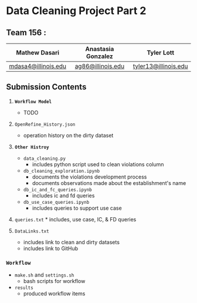 # **Data Cleaning Project Part 2**

## **Team 156 :**
| Mathew Dasari | Anastasia Gonzalez | Tyler Lott |
| :----: | :----: | :----: |
| mdasa4@illinois.edu | ag86@illinois.edu | tyler13@illinois.edu |


## **Submission Contents**

1. **`Workflow Model`**
    * TODO

2. `OpenRefine_History.json`
    * operation history on the dirty dataset

3. **`Other Histroy`**
    * `data_cleaning.py`
        * includes python script used to clean violations column
    * `db_cleaning_exploration.ipynb`
        * documents the violations development process
        * documents observations made about the establishment's name 
    * `db_ic_and_fc_queries.ipynb`
        * includes ic and fd queries
    * `db_use_case_queries.ipynb`
        * includes queries to support use case

4. `queries.txt`
        * includes, use case, IC, & FD queries

5. `DataLinks.txt`
    * includes link to clean and dirty datasets
    * includes link to GitHub


### **`Workflow`**
* `make.sh` and `settings.sh`
    * bash scripts for workflow
* `results`
    * produced workflow items


